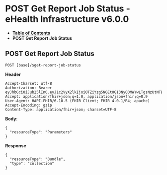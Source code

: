 # POST Get Report Job Status - eHealth Infrastructure v6.0.0

* [**Table of Contents**](toc.md)
* **POST Get Report Job Status**

## POST Get Report Job Status

`POST [base]/$get-report-job-status`

**Header**

```
Accept-Charset: utf-8
Authorization: Bearer eyJhbGciOiJub25lIn0.eyJ1c2VyX2lkIjoiOTZiYzg5NGEtOGI3Ny00MWYwLTgzNzUtNTE3ZmRmNjM5NDA4IiwicmVhbG1fYWNjZXNzIjp7InJvbGVzIjpbInJlcG9ydC1ub24tYW5vbnltaXplZCIsIkJpbmFyeS5yZWFkIl19LCJ1c2VyX3R5cGUiOiJQUkFDVElUSU9ORVIifQ.
Accept: application/fhir+json;q=1.0, application/json+fhir;q=0.9
User-Agent: HAPI-FHIR/6.10.5 (FHIR Client; FHIR 4.0.1/R4; apache)
Accept-Encoding: gzip
Content-Type: application/fhir+json; charset=UTF-8

```

**Body**:

```
{
  "resourceType": "Parameters"
}

```

**Response**

```
{
  "resourceType": "Bundle",
  "type": "collection"
}

```


